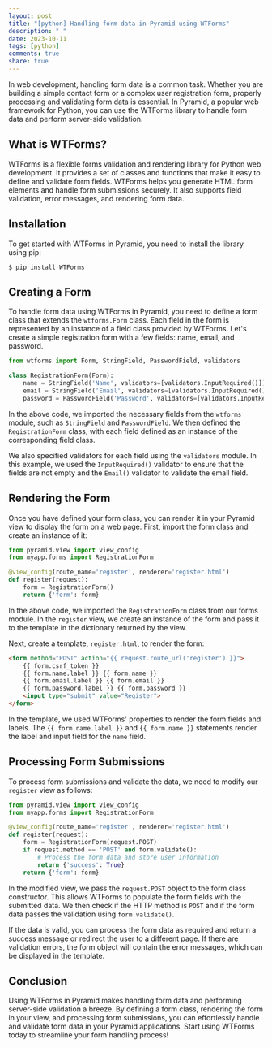 ```yaml
---
layout: post
title: "[python] Handling form data in Pyramid using WTForms"
description: " "
date: 2023-10-11
tags: [python]
comments: true
share: true
---
```


In web development, handling form data is a common task. Whether you are building a simple contact form or a complex user registration form, properly processing and validating form data is essential. In Pyramid, a popular web framework for Python, you can use the WTForms library to handle form data and perform server-side validation. 

## What is WTForms?

WTForms is a flexible forms validation and rendering library for Python web development. It provides a set of classes and functions that make it easy to define and validate form fields. WTForms helps you generate HTML form elements and handle form submissions securely. It also supports field validation, error messages, and rendering form data.

## Installation

To get started with WTForms in Pyramid, you need to install the library using pip:

```
$ pip install WTForms
```

## Creating a Form

To handle form data using WTForms in Pyramid, you need to define a form class that extends the `wtforms.Form` class. Each field in the form is represented by an instance of a field class provided by WTForms. Let's create a simple registration form with a few fields: name, email, and password.

```python
from wtforms import Form, StringField, PasswordField, validators

class RegistrationForm(Form):
    name = StringField('Name', validators=[validators.InputRequired()])
    email = StringField('Email', validators=[validators.InputRequired(), validators.Email()])
    password = PasswordField('Password', validators=[validators.InputRequired(), validators.Length(min=8)])
```

In the above code, we imported the necessary fields from the `wtforms` module, such as `StringField` and `PasswordField`. We then defined the `RegistrationForm` class, with each field defined as an instance of the corresponding field class. 

We also specified validators for each field using the `validators` module. In this example, we used the `InputRequired()` validator to ensure that the fields are not empty and the `Email()` validator to validate the email field.

## Rendering the Form

Once you have defined your form class, you can render it in your Pyramid view to display the form on a web page. First, import the form class and create an instance of it:

```python
from pyramid.view import view_config
from myapp.forms import RegistrationForm

@view_config(route_name='register', renderer='register.html')
def register(request):
    form = RegistrationForm()
    return {'form': form}
```

In the above code, we imported the `RegistrationForm` class from our forms module. In the `register` view, we create an instance of the form and pass it to the template in the dictionary returned by the view. 

Next, create a template, `register.html`, to render the form:

```html
<form method="POST" action="{{ request.route_url('register') }}">
    {{ form.csrf_token }}
    {{ form.name.label }} {{ form.name }}
    {{ form.email.label }} {{ form.email }}
    {{ form.password.label }} {{ form.password }}
    <input type="submit" value="Register">
</form>
```

In the template, we used WTForms' properties to render the form fields and labels. The `{{ form.name.label }}` and `{{ form.name }}` statements render the label and input field for the `name` field.

## Processing Form Submissions

To process form submissions and validate the data, we need to modify our `register` view as follows:

```python
from pyramid.view import view_config
from myapp.forms import RegistrationForm

@view_config(route_name='register', renderer='register.html')
def register(request):
    form = RegistrationForm(request.POST)
    if request.method == 'POST' and form.validate():
        # Process the form data and store user information
        return {'success': True}
    return {'form': form}
```

In the modified view, we pass the `request.POST` object to the form class constructor. This allows WTForms to populate the form fields with the submitted data. We then check if the HTTP method is `POST` and if the form data passes the validation using `form.validate()`.

If the data is valid, you can process the form data as required and return a success message or redirect the user to a different page. If there are validation errors, the form object will contain the error messages, which can be displayed in the template.

## Conclusion

Using WTForms in Pyramid makes handling form data and performing server-side validation a breeze. By defining a form class, rendering the form in your view, and processing form submissions, you can effortlessly handle and validate form data in your Pyramid applications. Start using WTForms today to streamline your form handling process!